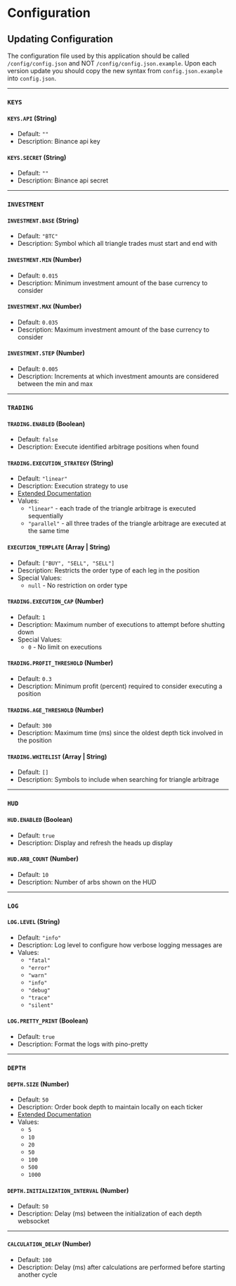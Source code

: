 # Configuration

## Updating Configuration

The configuration file used by this application should be called `/config/config.json` and NOT `/config/config.json.example`.
Upon each version update you should copy the new syntax from `config.json.example` into `config.json`.


---


### `KEYS`

#### `KEYS.API` (String)
* Default: `""`
* Description: Binance api key

#### `KEYS.SECRET` (String)
* Default: `""`
* Description: Binance api secret


---


### `INVESTMENT`

#### `INVESTMENT.BASE` (String)
* Default: `"BTC"`
* Description: Symbol which all triangle trades must start and end with
    
#### `INVESTMENT.MIN` (Number)
* Default: `0.015`
* Description: Minimum investment amount of the base currency to consider
    
#### `INVESTMENT.MAX` (Number)
* Default: `0.035`
* Description: Maximum investment amount of the base currency to consider

#### `INVESTMENT.STEP` (Number)
* Default: `0.005`
* Description: Increments at which investment amounts are considered between the min and max


---


### `TRADING`

#### `TRADING.ENABLED` (Boolean)
* Default: `false`
* Description: Execute identified arbitrage positions when found

#### `TRADING.EXECUTION_STRATEGY` (String)
* Default: `"linear"`
* Description: Execution strategy to use
* [Extended Documentation](../src/resources/docs/strategies.md)
* Values:
    * `"linear"` - each trade of the triangle arbitrage is executed sequentially
    * `"parallel"` - all three trades of the triangle arbitrage are executed at the same time

#### `EXECUTION_TEMPLATE` (Array | String)
* Default: `["BUY", "SELL", "SELL"]`
* Description: Restricts the order type of each leg in the position
* Special Values:
    * `null` - No restriction on order type

#### `TRADING.EXECUTION_CAP` (Number)
* Default: `1`
* Description: Maximum number of executions to attempt before shutting down
* Special Values:
    * `0` - No limit on executions

#### `TRADING.PROFIT_THRESHOLD` (Number)
* Default: `0.3`
* Description: Minimum profit (percent) required to consider executing a position

#### `TRADING.AGE_THRESHOLD` (Number)
* Default: `300`
* Description: Maximum time (ms) since the oldest depth tick involved in the position

#### `TRADING.WHITELIST` (Array | String)
* Default: `[]`
* Description: Symbols to include when searching for triangle arbitrage


---


### `HUD`

#### `HUD.ENABLED` (Boolean)
* Default: `true`
* Description: Display and refresh the heads up display

#### `HUD.ARB_COUNT` (Number)
* Default: `10`
* Description: Number of arbs shown on the HUD


---


### `LOG`

#### `LOG.LEVEL` (String)
* Default: `"info"`
* Description: Log level to configure how verbose logging messages are
* Values:
    * `"fatal"`
    * `"error"`
    * `"warn"`
    * `"info"`
    * `"debug"`
    * `"trace"`
    * `"silent"`

#### `LOG.PRETTY_PRINT` (Boolean)
* Default: `true`
* Description: Format the logs with pino-pretty


---


### `DEPTH`

#### `DEPTH.SIZE` (Number)
* Default: `50`
* Description: Order book depth to maintain locally on each ticker
* [Extended Documentation](../src/resources/docs/depths.md)
* Values:
    * `5`
    * `10`
    * `20`
    * `50`
    * `100`
    * `500`
    * `1000`

#### `DEPTH.INITIALIZATION_INTERVAL` (Number)
* Default: `50`
* Description: Delay (ms) between the initialization of each depth websocket


---


#### `CALCULATION_DELAY` (Number)
* Default: `100`
* Description: Delay (ms) after calculations are performed before starting another cycle
